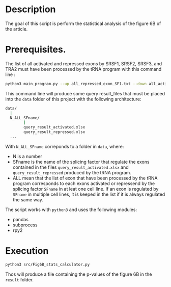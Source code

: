# Description

The goal of this script is perform the statistical analysis of the figure 6B of the article.

# Prerequisites.

The list of all activated and repressed exons by SRSF1, SRSF2, SRSF3, and TRA2 must have been processed by the tRNA program with this command line :
```sh
python3 main_program.py --up all_repressed_exon_SF1.txt --down all_activated_exon_SF1.txt --enrichment False --exon_type CCE
```
This command line will produce some query result_files that must be placed into the ``data`` folder of this project with the following architecture:
```sh
data/
  |
  N_ALL_SFname/
        |
        query_result_activated.xlsx
        query_result_repressed.xlsx
  ...
```

With ``N_ALL_SFname`` correponds to a folder in ``data``, where:
* N is a number
* SFname is the name of the splicing factor that regulate the exons contained in the files  ``query_result_activated.xlsx`` and ``query_result_repressed`` produced by the tRNA program.
* ALL mean that the list of exon that have been processed by the tRNA program corresponds to each exons activated or repressend by the splicing factor ``SFname`` in at leat one cell line. If an exon is regulated by ``SFname`` in multiple cell lines, it is keeped in the list if it is always regulated the same way.

The script works with ``python3`` and uses the following modules:
* pandas
* subprocess
* rpy2


# Execution

```sh
python3 src/Fig6B_stats_calculator.py
```

Thos will produce a file containing the p-values of the figure 6B in the `result` folder.
